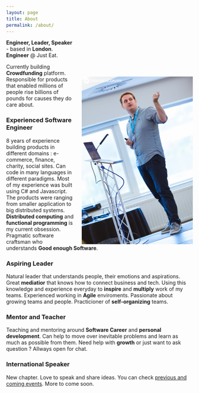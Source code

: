 ```yaml
---
layout: page
title: About
permalink: /about/
---
```


<img src="/images/swansea_michal_franc.jpg" width="300" style="float: right; margin-top: 100px; margin-left: 20px;"/>

**Engineer, Leader, Speaker** - based in **London**. **Engineer** @ Just Eat.

Currently building **Crowdfunding** platform. Responsible for products that enabled millions of people rise billions of pounds for causes they do care about.

### Experienced Software Engineer
8 years of experience building products in different domains : e-commerce, finance, charity, social sites.
Can code in many languages in different paradigms. Most of my experience was built using C# and Javascript.
The products were ranging from smaller application to big distributed systems. **Distributed computing** and **functional programming** is my current obsession. Pragmatic software craftsman who understands **Good enough Software**. 

### Aspiring Leader
Natural leader that understands people, their emotions and aspirations. Great **mediatior** that knows how to connect business and tech. Using this knowledge and experience everyday to **inspire** and **multiply** work of my teams. Experienced working in **Agile** enviroments. Passionate about growing teams and people. Practicioner of **self-organizing** teams.

### Mentor and Teacher
Teaching and mentoring around **Software Career** and **personal development**. Can help to move over inevitable problems and learn as much as possible from them. Need help with **growth** or just want to ask question ? Allways open for chat.

### International Speaker
New chapter. Love to speak and share ideas. You can check [previous and coming events](/speaking). More to come soon.
